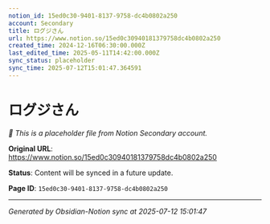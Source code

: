 ```yaml
---
notion_id: 15ed0c30-9401-8137-9758-dc4b0802a250
account: Secondary
title: ログジさん
url: https://www.notion.so/15ed0c30940181379758dc4b0802a250
created_time: 2024-12-16T06:30:00.000Z
last_edited_time: 2025-05-11T14:42:00.000Z
sync_status: placeholder
sync_time: 2025-07-12T15:01:47.364591
---
```


# ログジさん

*🔄 This is a placeholder file from Notion Secondary account.*

**Original URL**: https://www.notion.so/15ed0c30940181379758dc4b0802a250

**Status**: Content will be synced in a future update.

**Page ID**: `15ed0c30-9401-8137-9758-dc4b0802a250`

---

*Generated by Obsidian-Notion sync at 2025-07-12 15:01:47*
